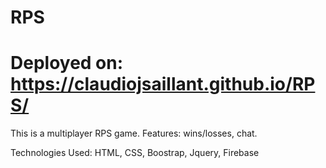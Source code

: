 # RPS

# Deployed on: https://claudiojsaillant.github.io/RPS/

This is a multiplayer RPS game. Features: wins/losses, chat.

Technologies Used: HTML, CSS, Boostrap, Jquery, Firebase